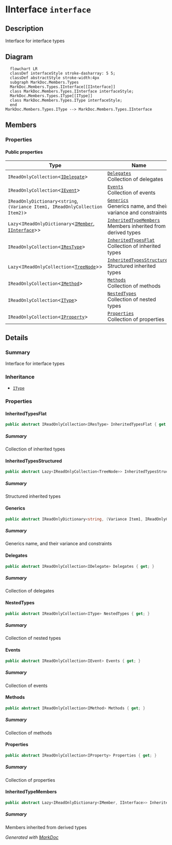# IInterface `interface`

## Description
Interface for interface types

## Diagram
```mermaid
  flowchart LR
  classDef interfaceStyle stroke-dasharray: 5 5;
  classDef abstractStyle stroke-width:4px
  subgraph MarkDoc.Members.Types
  MarkDoc.Members.Types.IInterface[[IInterface]]
  class MarkDoc.Members.Types.IInterface interfaceStyle;
  MarkDoc.Members.Types.IType[[IType]]
  class MarkDoc.Members.Types.IType interfaceStyle;
  end
MarkDoc.Members.Types.IType --> MarkDoc.Members.Types.IInterface
```

## Members
### Properties
#### Public  properties
| Type | Name | Methods |
| --- | --- | --- |
| `IReadOnlyCollection`&lt;[`IDelegate`](../members/IDelegate.md)&gt; | [`Delegates`](markdoc/members/types/IInterface.md#delegates)<br>Collection of delegates | `get` |
| `IReadOnlyCollection`&lt;[`IEvent`](../members/IEvent.md)&gt; | [`Events`](markdoc/members/types/IInterface.md#events)<br>Collection of events | `get` |
| `IReadOnlyDictionary`&lt;`string`, `(Variance Item1, IReadOnlyCollection Item2)`&gt; | [`Generics`](markdoc/members/types/IInterface.md#generics)<br>Generics name, and their variance and constraints | `get` |
| `Lazy`&lt;`IReadOnlyDictionary`&lt;[`IMember`](../members/IMember.md), [`IInterface`](markdoc/members/types/IInterface.md)&gt;&gt; | [`InheritedTypeMembers`](markdoc/members/types/IInterface.md#inheritedtypemembers)<br>Members inherited from derived types | `get` |
| `IReadOnlyCollection`&lt;[`IResType`](../resolvedtypes/IResType.md)&gt; | [`InheritedTypesFlat`](markdoc/members/types/IInterface.md#inheritedtypesflat)<br>Collection of inherited types | `get` |
| `Lazy`&lt;`IReadOnlyCollection`&lt;[`TreeNode`](./TreeNode.md)&gt;&gt; | [`InheritedTypesStructured`](markdoc/members/types/IInterface.md#inheritedtypesstructured)<br>Structured inherited types | `get` |
| `IReadOnlyCollection`&lt;[`IMethod`](../members/IMethod.md)&gt; | [`Methods`](markdoc/members/types/IInterface.md#methods)<br>Collection of methods | `get` |
| `IReadOnlyCollection`&lt;[`IType`](./IType.md)&gt; | [`NestedTypes`](markdoc/members/types/IInterface.md#nestedtypes)<br>Collection of nested types | `get` |
| `IReadOnlyCollection`&lt;[`IProperty`](../members/IProperty.md)&gt; | [`Properties`](markdoc/members/types/IInterface.md#properties)<br>Collection of properties | `get` |

## Details
### Summary
Interface for interface types

### Inheritance
 - [
`IType`
](./IType.md)

### Properties
#### InheritedTypesFlat
```csharp
public abstract IReadOnlyCollection<IResType> InheritedTypesFlat { get; }
```
##### Summary
Collection of inherited types

#### InheritedTypesStructured
```csharp
public abstract Lazy<IReadOnlyCollection<TreeNode>> InheritedTypesStructured { get; }
```
##### Summary
Structured inherited types

#### Generics
```csharp
public abstract IReadOnlyDictionary<string, (Variance Item1, IReadOnlyCollection Item2)> Generics { get; }
```
##### Summary
Generics name, and their variance and constraints

#### Delegates
```csharp
public abstract IReadOnlyCollection<IDelegate> Delegates { get; }
```
##### Summary
Collection of delegates

#### NestedTypes
```csharp
public abstract IReadOnlyCollection<IType> NestedTypes { get; }
```
##### Summary
Collection of nested types

#### Events
```csharp
public abstract IReadOnlyCollection<IEvent> Events { get; }
```
##### Summary
Collection of events

#### Methods
```csharp
public abstract IReadOnlyCollection<IMethod> Methods { get; }
```
##### Summary
Collection of methods

#### Properties
```csharp
public abstract IReadOnlyCollection<IProperty> Properties { get; }
```
##### Summary
Collection of properties

#### InheritedTypeMembers
```csharp
public abstract Lazy<IReadOnlyDictionary<IMember, IInterface>> InheritedTypeMembers { get; }
```
##### Summary
Members inherited from derived types

*Generated with* [*MarkDoc*](https://github.com/hailstorm75/MarkDoc.Core)
